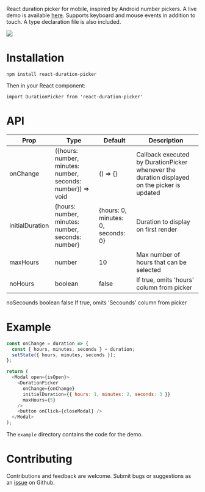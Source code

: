 React duration picker for mobile, inspired by Android number pickers. A live demo is available [here](https://flurmbo.github.io/react-duration-picker). Supports keyboard and mouse events in addition to touch. A type declaration file is also included.

![](usage.gif)

# Installation

`npm install react-duration-picker`

Then in your React component:

`import DurationPicker from 'react-duration-picker'`

# API

| Prop            | Type                                                        | Default                            | Description                                                                                  |
| --------------- | ----------------------------------------------------------- | ---------------------------------- | -------------------------------------------------------------------------------------------- |
| onChange        | ({hours: number, minutes: number, seconds: number}) => void | () => {}                           | Callback executed by DurationPicker whenever the duration displayed on the picker is updated |
| initialDuration | {hours: number, minutes: number, seconds: number}           | {hours: 0, minutes: 0, seconds: 0} | Duration to display on first render                                                          |
| maxHours        | number                                                      | 10                                 | Max number of hours that can be selected                                                     |
| noHours         | boolean                                                     | false                              | If true, omits 'hours' column from picker                                                    |
noSecounds	boolean	false	If true, omits 'Secounds' column from picker
# Example

```javascript
const onChange = duration => {
  const { hours, minutes, seconds } = duration;
  setState({ hours, minutes, seconds });
};

return (
  <Modal open={isOpen}>
    <DurationPicker
      onChange={onChange}
      initialDuration={{ hours: 1, minutes: 2, seconds: 3 }}
      maxHours={5}
    />
    <button onClick={closeModal} />
  </Modal>
);
```

The `example` directory contains the code for the demo.

# Contributing

Contributions and feedback are welcome. Submit bugs or suggestions as an [issue](https://github.com/flurmbo/react-duration-picker/issues) on Github.
